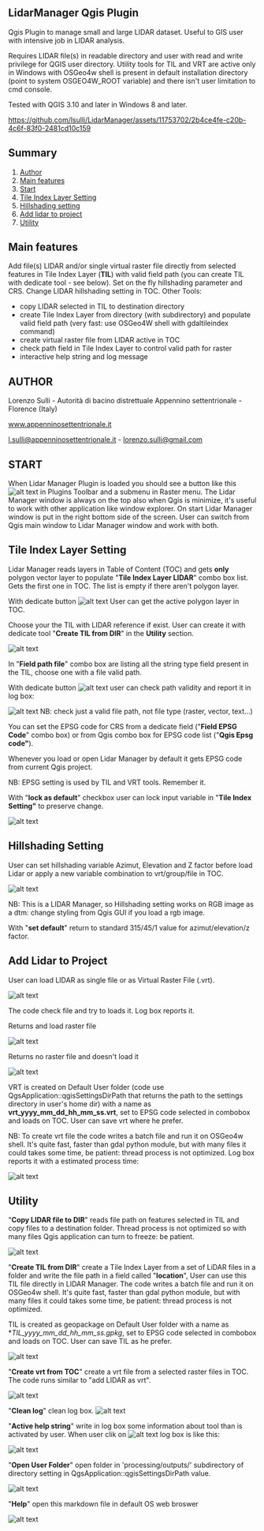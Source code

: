 ## LidarManager Qgis Plugin

Qgis Plugin to manage small and large LIDAR dataset. 
Useful to GIS user with intensive job in LIDAR analysis.

Requires LIDAR file(s) in readable directory and user with read and write privilege for QGIS user directory.
Utility tools for TIL and VRT are active only in Windows with OSGeo4w shell is present in default installation directory (point to system OSGEO4W_ROOT variable) and there isn't user limitation to cmd console.

Tested with QGIS 3.10 and later in Windows 8 and later.



https://github.com/lsulli/LidarManager/assets/11753702/2b4ce4fe-c20b-4c6f-83f0-2481cd10c159



## Summary
1. [Author](#autore)
2. [Main features](#fun_princ)
3. [Start](#start)
4. [Tile Index Layer Setting](#til_setting)
5. [Hillshading setting](#hlsd_setting)
6. [Add lidar to project](#add_lidar)
7. [Utility](#utility)

## Main features <a name="fun_princ"></a>

Add file(s) LIDAR and/or single virtual raster file directly from selected features in Tile Index Layer (**TIL**) with valid field path (you can create TIL with dedicate tool - see below). 
Set on the fly hillshading parameter and CRS. 
Change LIDAR hillshading setting in TOC.
Other Tools: 
  - copy LIDAR selected in TIL to destination directory
  - create Tile Index Layer from directory (with subdirectory) and populate valid field path (very fast: use OSGeo4W shell with gdaltileindex command)
  - create virtual raster file from LIDAR active in TOC
  - check path field in Tile Index Layer to control valid path for raster
  - interactive help string and log message

## AUTHOR <a name="autore"></a>

Lorenzo Sulli - Autorità di bacino distrettuale Appennino settentrionale - Florence (Italy)

www.appenninosettentrionale.it

l.sulli@appenninosettentrionale.it - lorenzo.sulli@gmail.com

## START <a name="start"></a>

 When Lidar Manager Plugin is loaded you should see a button like this ![alt text](./readme_image/fig4.JPG) in Plugins Toolbar and a submenu in Raster menu.
 The Lidar Manager window is always on the top also when Qgis is minimize, it's useful to work with other application like window explorer. 
 On start Lidar Manager window is put in the right bottom side of the screen.
 User can switch from Qgis main window to Lidar Manager window and work with both.
 
##  Tile Index Layer Setting <a name="til_setting"></a>

Lidar Manager reads layers in Table of Content (TOC) and gets **only** polygon vector layer to populate "**Tile Index Layer LIDAR**" combo box list. Gets the first one in TOC. The list is empty if there aren't polygon layer. 

With dedicate button ![alt text](./readme_image/fig2.JPG) User can get the active polygon layer in TOC.

Choose your the TIL with LIDAR reference if exist. User can create it with dedicate tool "**Create TIL from DIR**" in the **Utility** section.

![alt text](./readme_image/fig1.JPG)


In "**Field path file**" combo box are listing all the string type field present in the TIL, choose one with a file valid path.

With dedicate button ![alt text](./readme_image/fig5.JPG) user can check path validity and report it in log box:

![alt text](./readme_image/fig6.JPG)
NB: check just a valid file path, not file type (raster, vector, text...)

You can set the EPSG code for CRS from a dedicate field ("**Field EPSG Code**" combo box) or from Qgis combo box for EPSG code list ("**Qgis Epsg code"**).

Whenever you load or open Lidar Manager by default it gets EPSG code from current Qgis project.

NB: EPSG setting is used by TIL and VRT tools. Remember it.

With "**lock as default**" checkbox user can lock input variable in "**Tile Index Setting"**  to preserve change. 


![alt text](./readme_image/fig3.JPG)

##  Hillshading Setting <a name="hlsd_setting"></a>
User can set hillshading variable Azimut, Elevation and Z factor before load Lidar or apply a new variable combination to vrt/group/file in TOC. 

![alt text](./readme_image/fig8b.JPG)

NB: This is a LIDAR Manager, so Hillshading setting works on RGB image as a dtm: change styling from Qgis GUI if you load a rgb image.

With "**set default**" return to standard 315/45/1 value for azimut/elevation/z factor. 


##  Add Lidar to Project <a name="add_lidar"></a>
User can load LIDAR as single file or as Virtual Raster File (.vrt).

![alt text](./readme_image/fig7.JPG)

The code check file and try to loads it. Log box reports it.

Returns and load raster file

![alt text](./readme_image/fig9a.JPG)

Returns no raster file and doesn't load it

![alt text](./readme_image/fig9b.JPG)

VRT is created on Default User folder (code use QgsApplication::qgisSettingsDirPath that returns the path to the settings directory in user's home dir) with a name as **vrt_yyyy_mm_dd_hh_mm_ss.vrt**, set to EPSG code selected in combobox and loads on TOC. User can save vrt where he prefer.

NB: To create vrt file the code writes a batch file and run it on OSGeo4w shell. It's quite fast, faster than gdal python module, but with many files it could takes some time, be patient: thread process is not optimized. Log box reports it with a estimated process time:

![alt text](./readme_image/fig9c.JPG)

##  Utility <a name="utility"></a>
"**Copy LIDAR file to DIR**" reads file path on features selected in TIL and copy files to a destination folder. Thread process is not optimized so with many files Qgis application can turn to freeze: be patient.

![alt text](./readme_image/fig10a.JPG)

"**Create TIL from DIR**" create a Tile Index Layer from a set of LiDAR files in a folder and write the file path in a field called "**location**", User can use this TIL file directly in LIDAR Manager. The code writes a batch file and run it on OSGeo4w shell. It's quite fast, faster than gdal python module, but with many files it could takes some time, be patient: thread process is not optimized. 

TIL is created as geopackage on Default User folder with a name as **TIL_yyyy_mm_dd_hh_mm_ss.gpkg*, set to EPSG code selected in combobox and loads on TOC. User can save TIL as he prefer.

![alt text](./readme_image/fig10b.JPG)

"**Create vrt from TOC**" create a vrt file from a selected raster files in TOC. The code runs similar to "add LIDAR as vrt".

![alt text](./readme_image/fig10c.JPG)

"**Clean log**" clean log box.
![alt text](./readme_image/fig10d.JPG)

"**Active help string**" write in log box some information about tool than is activated by user. When user clik on ![alt text](./readme_image/fig2.JPG) log box is like this:

![alt text](./readme_image/fig10e.JPG)

"**Open User Folder**" open folder in 'processing/outputs/' subdirectory of directory setting in QgsApplication::qgisSettingsDirPath value.

![alt text](./readme_image/fig10f.JPG)

"**Help**" open this markdown file in default OS web broswer

![alt text](./readme_image/fig10g.JPG)
